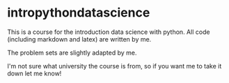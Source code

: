 # intropythondatascience

This is a course for the introduction data science with python. All code (including markdown and latex) are written by me. 

The problem sets are slightly adapted by me. 

I'm not sure what university the course is from, so if you want me to take it down let me know!
